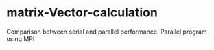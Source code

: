 # matrix-Vector-calculation
Comparison between serial and parallel performance. Parallel program using MPI
